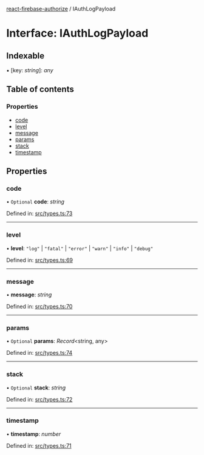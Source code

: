 [react-firebase-authorize](../README.md) / IAuthLogPayload

# Interface: IAuthLogPayload

## Indexable

▪ [key: *string*]: *any*

## Table of contents

### Properties

- [code](iauthlogpayload.md#code)
- [level](iauthlogpayload.md#level)
- [message](iauthlogpayload.md#message)
- [params](iauthlogpayload.md#params)
- [stack](iauthlogpayload.md#stack)
- [timestamp](iauthlogpayload.md#timestamp)

## Properties

### code

• `Optional` **code**: *string*

Defined in: [src/types.ts:73](https://github.com/blujedis/react-firebase-authorize/blob/d3b55aa/src/types.ts#L73)

___

### level

• **level**: ``"log"`` \| ``"fatal"`` \| ``"error"`` \| ``"warn"`` \| ``"info"`` \| ``"debug"``

Defined in: [src/types.ts:69](https://github.com/blujedis/react-firebase-authorize/blob/d3b55aa/src/types.ts#L69)

___

### message

• **message**: *string*

Defined in: [src/types.ts:70](https://github.com/blujedis/react-firebase-authorize/blob/d3b55aa/src/types.ts#L70)

___

### params

• `Optional` **params**: *Record*<string, any\>

Defined in: [src/types.ts:74](https://github.com/blujedis/react-firebase-authorize/blob/d3b55aa/src/types.ts#L74)

___

### stack

• `Optional` **stack**: *string*

Defined in: [src/types.ts:72](https://github.com/blujedis/react-firebase-authorize/blob/d3b55aa/src/types.ts#L72)

___

### timestamp

• **timestamp**: *number*

Defined in: [src/types.ts:71](https://github.com/blujedis/react-firebase-authorize/blob/d3b55aa/src/types.ts#L71)
